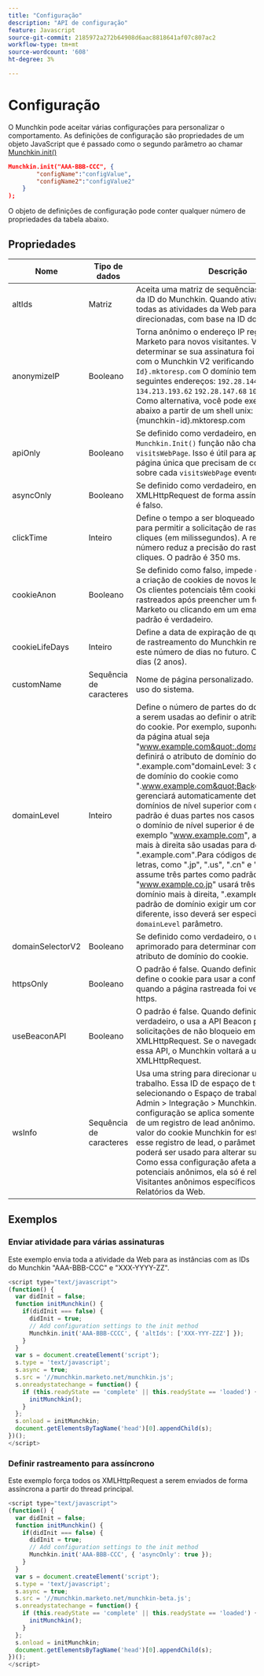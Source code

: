 ```yaml
---
title: "Configuração"
description: "API de configuração"
feature: Javascript
source-git-commit: 2185972a272b64908d6aac8818641af07c807ac2
workflow-type: tm+mt
source-wordcount: '608'
ht-degree: 3%

---
```



# Configuração

O Munchkin pode aceitar várias configurações para personalizar o comportamento. As definições de configuração são propriedades de um objeto JavaScript que é passado como o segundo parâmetro ao chamar [Munchkin.init()](lead-tracking.md#munchkin-behavior)

```json
Munchkin.init("AAA-BBB-CCC", {
        "configName":"configValue",
        "configName2":"configValue2"
    }
);
```

O objeto de definições de configuração pode conter qualquer número de propriedades da tabela abaixo.

## Propriedades

| Nome | Tipo de dados | Descrição |
|---|---|---|
| altIds | Matriz | Aceita uma matriz de sequências de caracteres da ID do Munchkin. Quando ativado, duplica todas as atividades da Web para as assinaturas direcionadas, com base na ID do Munchkin. |
| anonymizeIP | Booleano | Torna anônimo o endereço IP registrado no Marketo para novos visitantes. Você pode determinar se sua assinatura foi provisionada com o Munchkin V2 verificando se `{Munchkin-Id}.mktoresp.com` O domínio tem um dos seguintes endereços: `192.28.144.124` `134.213.193.62` `192.28.147.68` `103.237.104.82`. Como alternativa, você pode executar o script abaixo a partir de um shell unix: nslookup {munchkin-id}.mktoresp.com | grep -E -c -e &quot;(192.28.144.124,134.213.193.62,192.28.147.68,103.237.104.82)&quot; Se o comando gerar &#39;0&#39;, sua assinatura não será provisionada com o Munchkin V2; se gerar 1 ou mais, ela será provisionada. |
| apiOnly | Booleano | Se definido como verdadeiro, então `Munchkin.Init()` função não chamará `visitsWebPage`. Isso é útil para aplicativos web de página única que precisam de controle total sobre cada `visitsWebPage` evento. |
| asyncOnly | Booleano | Se definido como verdadeiro, envia o de XMLHttpRequest de forma assíncrona. O padrão é falso. |
| clickTime | Inteiro | Define o tempo a ser bloqueado após um clique para permitir a solicitação de rastreamento de cliques (em milissegundos). A redução desse número reduz a precisão do rastreamento de cliques. O padrão é 350 ms. |
| cookieAnon | Booleano | Se definido como falso, impede o rastreamento e a criação de cookies de novos leads anônimos. Os clientes potenciais têm cookies e são rastreados após preencher um formulário do Marketo ou clicando em um email do Marketo. O padrão é verdadeiro. |
| cookieLifeDays | Inteiro | Define a data de expiração de qualquer cookie de rastreamento do Munchkin recém-criado para este número de dias no futuro. O padrão é 730 dias (2 anos). |
| customName | Sequência de caracteres | Nome de página personalizado. Somente para uso do sistema. |
| domainLevel | Inteiro | Define o número de partes do domínio da página a serem usadas ao definir o atributo de domínio do cookie. Por exemplo, suponha que o domínio da página atual seja &quot;www.example.com&quot;.domainLevel: 2 definirá o atributo de domínio do cookie como &quot;.example.com&quot;domainLevel: 3 definirá o atributo de domínio do cookie como &quot;.www.example.com&quot;Background:Munchkin gerenciará automaticamente determinados domínios de nível superior com duas letras. O padrão é duas partes nos casos normais em que o domínio de nível superior é de três letras. Por exemplo &quot;www.example.com&quot;, as duas partes mais à direita são usadas para definir o cookie, &quot;.example.com&quot;.Para códigos de país com duas letras, como &quot;.jp&quot;, &quot;.us&quot;, &quot;.cn&quot; e &quot;.uk&quot;, o código assume três partes como padrão. Por exemplo, &quot;www.example.co.jp&quot; usará três partes de domínio mais à direita, &quot;.example.co.jp&quot;. Se o padrão de domínio exigir um comportamento diferente, isso deverá ser especificado usando o `domainLevel` parâmetro. |
| domainSelectorV2 | Booleano | Se definido como verdadeiro, o utiliza um método aprimorado para determinar como definir o atributo de domínio do cookie. |
| httpsOnly | Booleano | O padrão é false. Quando definido como true, define o cookie para usar a configuração Secure quando a página rastreada foi veiculada via https. |
| useBeaconAPI | Booleano | O padrão é false. Quando definido como verdadeiro, o usa a API Beacon para enviar solicitações de não bloqueio em vez de XMLHttpRequest. Se o navegador não suportar essa API, o Munchkin voltará a usar XMLHttpRequest. |
| wsInfo | Sequência de caracteres | Usa uma string para direcionar um espaço de trabalho. Essa ID de espaço de trabalho é obtida selecionando o Espaço de trabalho no menu Admin > Integração > Munchkin. Essa configuração se aplica somente à criação inicial de um registro de lead anônimo. Depois que o valor do cookie Munchkin for estabelecido para esse registro de lead, o parâmetro wsInfo não poderá ser usado para alterar sua partição. Como essa configuração afeta apenas clientes potenciais anônimos, ela só é relevante para Visitantes anônimos específicos da partição em Relatórios da Web. |

## Exemplos

### Enviar atividade para várias assinaturas

Este exemplo envia toda a atividade da Web para as instâncias com as IDs do Munchkin &quot;AAA-BBB-CCC&quot; e &quot;XXX-YYYY-ZZ&quot;.

```javascript
<script type="text/javascript">
(function() {
  var didInit = false;
  function initMunchkin() {
    if(didInit === false) {
      didInit = true;
      // Add configuration settings to the init method
      Munchkin.init('AAA-BBB-CCCC', { 'altIds': ['XXX-YYY-ZZZ'] });
    }
  }
  var s = document.createElement('script');
  s.type = 'text/javascript';
  s.async = true;
  s.src = '//munchkin.marketo.net/munchkin.js';
  s.onreadystatechange = function() {
    if (this.readyState == 'complete' || this.readyState == 'loaded') {
      initMunchkin();
    }
  };
  s.onload = initMunchkin;
  document.getElementsByTagName('head')[0].appendChild(s);
})();
</script>
```

### Definir rastreamento para assíncrono

Este exemplo força todos os XMLHttpRequest a serem enviados de forma assíncrona a partir do thread principal.

```javascript
<script type="text/javascript">
(function() {
  var didInit = false;
  function initMunchkin() {
    if(didInit === false) {
      didInit = true;
      // Add configuration settings to the init method
      Munchkin.init('AAA-BBB-CCC', { 'asyncOnly': true });
    }
  }
  var s = document.createElement('script');
  s.type = 'text/javascript';
  s.async = true;
  s.src = '//munchkin.marketo.net/munchkin-beta.js';
  s.onreadystatechange = function() {
    if (this.readyState == 'complete' || this.readyState == 'loaded') {
      initMunchkin();
    }
  };
  s.onload = initMunchkin;
  document.getElementsByTagName('head')[0].appendChild(s);
})();
</script>
```
